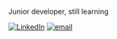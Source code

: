 Junior developer, still learning<br>

[![LinkedIn](https://img.shields.io/badge/LinkedIn-%230077B5.svg?logo=linkedin&logoColor=white)](https://linkedin.com/in/pravinwijay) [![email](https://img.shields.io/badge/Email-D14836?logo=gmail&logoColor=white)](mailto:pravinwijay@gmail.com) 

